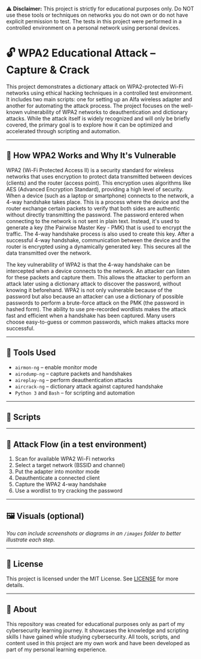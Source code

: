 ⚠️ **Disclaimer:** This project is strictly for educational purposes only. Do NOT use these tools or techniques on networks you do not own or do not have explicit permission to test. The tests in this project were performed in a controlled environment on a personal network using personal devices.

# 🔓 WPA2 Educational Attack – Capture & Crack

This project demonstrates a dictionary attack on WPA2-protected Wi-Fi networks using ethical hacking techniques in a controlled test environment. It includes two main scripts: one for setting up an Alfa wireless adapter and another for automating the attack process. The project focuses on the well-known vulnerability of WPA2 networks to deauthentication and dictionary attacks. While the attack itself is widely recognized and will only be briefly covered, the primary goal is to explore how it can be optimized and accelerated through scripting and automation.

---

## 🧠 How WPA2 Works and Why It's Vulnerable

WPA2 (Wi-Fi Protected Access II) is a security standard for wireless networks that uses encryption to protect data transmitted between devices (clients) and the router (access point). This encryption uses algorithms like AES (Advanced Encryption Standard), providing a high level of security. When a device (such as a laptop or smartphone) connects to the network, a 4-way handshake takes place. This is a process where the device and the router exchange certain packets to verify that both sides are authentic without directly transmitting the password. The password entered when connecting to the network is not sent in plain text. Instead, it's used to generate a key (the Pairwise Master Key - PMK) that is used to encrypt the traffic. The 4-way handshake process is also used to create this key. After a successful 4-way handshake, communication between the device and the router is encrypted using a dynamically generated key. This secures all the data transmitted over the network.

The key vulnerability of WPA2 is that the 4-way handshake can be intercepted when a device connects to the network. An attacker can listen for these packets and capture them. This allows the attacker to perform an attack later using a dictionary attack to discover the password, without knowing it beforehand. WPA2 is not only vulnerable because of the password but also because an attacker can use a dictionary of possible passwords to perform a brute-force attack on the PMK (the password in hashed form). The ability to use pre-recorded wordlists makes the attack fast and efficient when a handshake has been captured. Many users choose easy-to-guess or common passwords, which makes attacks more successful.

---

## 🔧 Tools Used

- `airmon-ng` – enable monitor mode
- `airodump-ng` – capture packets and handshakes
- `aireplay-ng` – perform deauthentication attacks
- `aircrack-ng` – dictionary attack against captured handshake
- `Python 3` and `Bash` – for scripting and automation

---

## 📝 Scripts





---

## 🚀 Attack Flow (in a test environment)

1. Scan for available WPA2 Wi-Fi networks
2. Select a target network (BSSID and channel)
3. Put the adapter into monitor mode
4. Deauthenticate a connected client
5. Capture the WPA2 4-way handshake
6. Use a wordlist to try cracking the password

---

## 🖼️ Visuals (optional)

*You can include screenshots or diagrams in an `/images` folder to better illustrate each step.*

---

## 📝 License

This project is licensed under the MIT License. See [LICENSE](./LICENSE) for more details.

---

## 🙋 About

This repository was created for educational purposes only as part of my cybersecurity learning journey. 
It showcases the knowledge and scripting skills I have gained while studying cybersecurity.
All tools, scripts, and content used in this project are my own work and have been developed as part of my personal learning experience.
